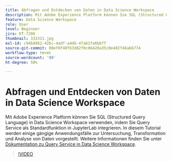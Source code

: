 ```yaml
---
title: Abfragen und Entdecken von Daten in Data Science Workspace
description: Mit Adobe Experience Platform können Sie SQL (Structured Query Language) in Data Science Workspace verwenden, indem Sie Query Service als Standardfunktion in JupyterLab integrieren.
feature: Data Science Workspace
role: User
level: Beginner
jira: KT-7286
thumbnail: 333311.jpg
exl-id: c946d462-42bc-4adf-a4db-47a61fa6bbff
source-git-commit: 00ef0f40fb3d82f0c06428a35c0e402f46ab6774
workflow-type: tm+mt
source-wordcount: '99'
ht-degree: 50%

---
```


# Abfragen und Entdecken von Daten in Data Science Workspace

Mit Adobe Experience Platform können Sie SQL (Structured Query Language) in Data Science Workspace verwenden, indem Sie Query Service als Standardfunktion in JupyterLab integrieren. In diesem Tutorial werden einige gängige Anwendungsfälle zur Untersuchung, Transformation und Analyse von Daten vorgestellt. Weitere Informationen finden Sie unter [Dokumentation zu Query Service in Data Science Workspace](https://experienceleague.adobe.com/docs/experience-platform/data-science-workspace/jupyterlab/query-service.html).

>[!VIDEO](https://video.tv.adobe.com/v/333311)
